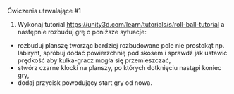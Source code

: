 Ćwiczenia utrwalające #1

1. Wykonaj tutorial https://unity3d.com/learn/tutorials/s/roll-ball-tutorial a następnie rozbuduj grę o poniższe sytuacje:

* rozbuduj planszę tworząc bardziej rozbudowane pole nie prostokąt np. labirynt, spróbuj dodać powierzchnię pod skosem i sprawdź jak ustawić prędkość aby kulka-gracz mogła się przemieszczać,
* stwórz czarne klocki na planszy, po których dotknięciu nastąpi koniec gry,
* dodaj przycisk powodujący start gry od nowa.